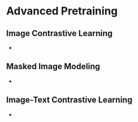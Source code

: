 # Advanced Pretraining

## Image Contrastive Learning

- 

## Masked Image Modeling

- 

## Image-Text Contrastive Learning

- 

